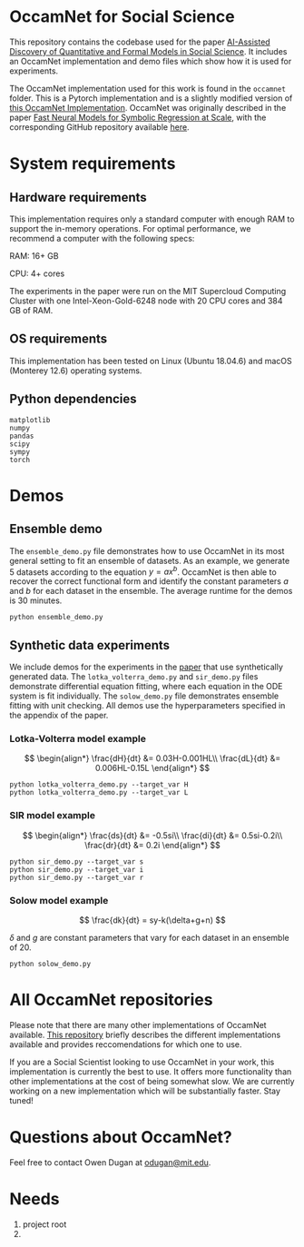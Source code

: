 # OccamNet for Social Science

This repository contains the codebase used for the paper [AI-Assisted Discovery of Quantitative and Formal Models in Social Science](https://arxiv.org/abs/2210.00563). It includes an OccamNet implementation and demo files which show how it is used for experiments.

The OccamNet implementation used for this work is found in the `occamnet` folder. This is a Pytorch implementation and is a slightly modified version of [this OccamNet Implementation](https://github.com/druidowm/OccamNet_Public/tree/main/implicit). OccamNet was originally described in the paper [Fast Neural Models for Symbolic Regression at Scale](https://arxiv.org/abs/2007.10784), with the corresponding GitHub repository available [here](https://github.com/druidowm/OccamNet_Public).

# System requirements

## Hardware requirements

This implementation requires only a standard computer with enough RAM to support the in-memory operations. For optimal performance, we recommend a computer with the following specs:

RAM: 16+ GB

CPU: 4+ cores

The experiments in the paper were run on the MIT Supercloud Computing Cluster with one Intel-Xeon-Gold-6248 node with 20 CPU cores and 384 GB of RAM. 

## OS requirements

This implementation has been tested on Linux (Ubuntu 18.04.6) and macOS (Monterey 12.6) operating systems.

## Python dependencies

    matplotlib
    numpy
    pandas
    scipy
    sympy
    torch

# Demos

## Ensemble demo

The `ensemble_demo.py` file demonstrates how to use OccamNet in its most general setting to fit an ensemble of datasets. As an example, we generate 5 datasets according to the equation $y = ax^b$. OccamNet is then able to recover the correct functional form and identify the constant parameters $a$ and $b$ for each dataset in the ensemble. The average runtime for the demos is 30 minutes.

    python ensemble_demo.py

## Synthetic data experiments
We include demos for the experiments in the [paper](https://arxiv.org/abs/2210.00563) that use synthetically generated data. The `lotka_volterra_demo.py` and `sir_demo.py` files demonstrate differential equation fitting, where each equation in the ODE system is fit individually. The `solow_demo.py` file demonstrates ensemble fitting with unit checking. All demos use the hyperparameters specified in the appendix of the paper.

### Lotka-Volterra model example
$$
\begin{align*}
    \frac{dH}{dt} &= 0.03H-0.001HL\\
    \frac{dL}{dt} &= 0.006HL-0.15L
\end{align*}
$$

    python lotka_volterra_demo.py --target_var H
    python lotka_volterra_demo.py --target_var L

### SIR model example

$$
\begin{align*}
    \frac{ds}{dt} &= -0.5si\\
    \frac{di}{dt} &= 0.5si-0.2i\\
    \frac{dr}{dt} &= 0.2i
\end{align*}
$$

    python sir_demo.py --target_var s
    python sir_demo.py --target_var i
    python sir_demo.py --target_var r


### Solow model example

$$
\frac{dk}{dt} = sy-k(\delta+g+n)
$$

$\delta$ and $g$ are constant parameters that vary for each dataset in an ensemble of 20. 

    python solow_demo.py


# All OccamNet repositories

Please note that there are many other implementations of OccamNet available. [This repository](https://github.com/druidowm/OccamNet_Versions) briefly describes the different implementations available and provides reccomendations for which one to use.

If you are a Social Scientist looking to use OccamNet in your work, this implementation is currently the best to use. It offers more functionality than other implementations at the cost of being somewhat slow. We are currently working on a new implementation which will be substantially faster. Stay tuned!

# Questions about OccamNet?

Feel free to contact Owen Dugan at odugan@mit.edu.

# Needs
1. project root
2. 